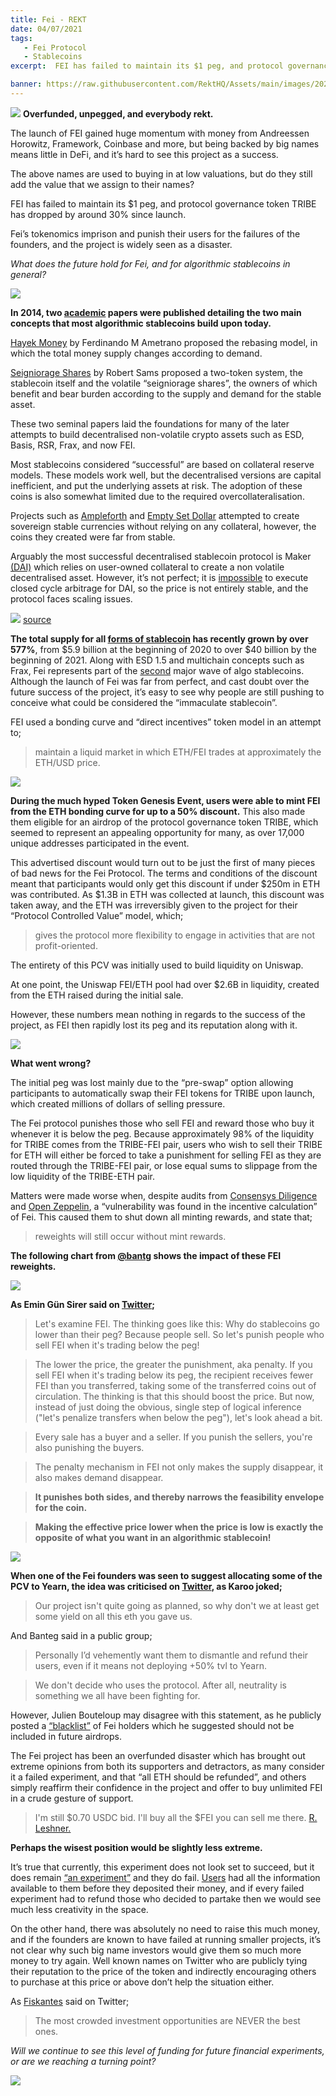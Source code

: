 ```yaml
---
title: Fei - REKT
date: 04/07/2021
tags:
   - Fei Protocol
   - Stablecoins
excerpt:  FEI has failed to maintain its $1 peg, and protocol governance token TRIBE has dropped by around 30% since launch. Fei’s tokenomics imprison and punish their users for the failures of the founders, and the project is widely seen as a disaster. What does the future hold for Fei, and for algorithmic stablecoins in general?

banner: https://raw.githubusercontent.com/RektHQ/Assets/main/images/2021/04/fei-header.png
---
```

![](https://raw.githubusercontent.com/RektHQ/Assets/main/images/2021/04/fei-header.png)
**Overfunded, unpegged, and everybody rekt.**

The launch of FEI gained huge momentum with money from Andreessen Horowitz, Framework, Coinbase and more, but being backed by big names means little in DeFi, and it’s hard to see this project as a success.

The above names are used to buying in at low valuations, but do they still add the value that we assign to their names?

FEI has failed to maintain its $1 peg, and protocol governance token TRIBE has dropped by around 30% since launch. 

Fei’s tokenomics imprison and punish their users for the failures of the founders, and the project is widely seen as a disaster.

_What does the future hold for Fei, and for algorithmic stablecoins in general?_

![](https://raw.githubusercontent.com/RektHQ/Assets/main/images/2021/04/rekt-linebreak.png)

**In 2014, two [academic](https://insights.deribit.com/market-research/stability-elasticity-and-reflexivity-a-deep-dive-into-algorithmic-stablecoins/) papers were published detailing the two main concepts that most algorithmic stablecoins build upon today.** 

[Hayek Money](https://papers.ssrn.com/sol3/papers.cfm?abstract_id=2425270) by Ferdinando M Ametrano proposed the rebasing model, in which the total money supply changes according to demand.

[Seigniorage Shares](https://github.com/rmsams/stablecoins/blob/master/paper.pdf) by Robert Sams proposed a two-token system, the stablecoin itself and the volatile “seigniorage shares”, the owners of which benefit and bear burden according to the supply and demand for the stable asset. 

These two seminal papers laid the foundations for many of the later attempts to build decentralised non-volatile crypto assets such as ESD, Basis, RSR, Frax, and now FEI.

Most stablecoins considered “successful” are based on collateral reserve models. These models work well, but the decentralised versions are capital inefficient, and put the underlying assets at risk. The adoption of these coins is also somewhat limited due to the required overcollateralisation.

Projects such as [Ampleforth](https://www.coingecko.com/en/coins/ampleforth) and [Empty Set Dollar](https://www.coingecko.com/en/coins/empty-set-dollar) attempted to create sovereign stable currencies without relying on any collateral, however, the coins they created were far from stable.

Arguably the most successful decentralised stablecoin protocol is Maker [(DAI)](https://www.coingecko.com/en/coins/dai) which relies on user-owned collateral to create a non volatile decentralised asset. However, it’s not perfect; it is [impossible](https://medium.com/@hasufly/maker-dai-stable-but-not-scalable-3107ba730484) to execute closed cycle arbitrage for DAI, so the price is not entirely  stable, and the protocol faces scaling issues.

![](https://raw.githubusercontent.com/RektHQ/Assets/main/images/2021/04/fei-collateral.png)
[source](https://complementcap.substack.com/p/esd-a-sensible-haircut)

**The total supply for all [forms of stablecoin](https://www.coingecko.com/en/stablecoins) has recently grown by over 577%**, from $5.9 billion at the beginning of 2020 to over $40 billion by the beginning of 2021.
Along with ESD 1.5 and multichain concepts such as Frax, Fei represents part of the [second](https://twitter.com/Rewkang/status/1377330694389559299?s=20) major wave of algo stablecoins. Although the launch of Fei was far from perfect, and cast doubt over the future success of the project, it’s easy to see why people are still pushing to conceive what could be considered the “immaculate stablecoin”. 

FEI used a bonding curve and “direct incentives” token model in an attempt to; 

>maintain a liquid market in which ETH/FEI trades at approximately the ETH/USD price.

![](https://raw.githubusercontent.com/RektHQ/Assets/main/images/2021/04/fei-burnmint.png)

**During the much hyped Token Genesis Event, users were able to mint FEI from the ETH bonding curve for up to a 50% discount.** This also made them eligible for an airdrop of the protocol governance token TRIBE, which seemed to represent an appealing opportunity for many, as over 17,000 unique addresses participated in the event.

This advertised discount would turn out to be just the first of many pieces of bad news for the Fei Protocol. The terms and conditions of the discount meant that participants would only get this discount if under $250m in ETH was contributed. As $1.3B in ETH was collected at launch, this discount was taken away, and the ETH was irreversibly given to the project for their “Protocol Controlled Value” model, which; 

>gives the protocol more flexibility to engage in activities that are not profit-oriented.

The entirety of this PCV was initially used to build liquidity on Uniswap.

At one point, the Uniswap FEI/ETH pool had over $2.6B in liquidity, created from the ETH raised during the initial sale.

However, these numbers mean nothing in regards to the success of the project, as FEI then rapidly lost its peg and its reputation along with it.

![](https://raw.githubusercontent.com/RektHQ/Assets/main/images/2021/04/fei-cg.png)

**What went wrong?**

The initial peg was lost mainly due to the “pre-swap” option allowing participants to automatically swap their FEI tokens for TRIBE upon launch, which created millions of dollars of selling pressure. 

The Fei protocol punishes those who sell FEI and reward those who buy it whenever it is below the peg. Because approximately 98% of the liquidity for TRIBE comes from the TRIBE-FEI pair, users who wish to sell their TRIBE for ETH will either be forced to take a punishment for selling FEI as they are routed through the TRIBE-FEI pair, or lose equal sums to slippage from the low liquidity of the TRIBE-ETH pair.

Matters were made worse when, despite audits from [Consensys Diligence](https://consensys.net/diligence/audits/2021/01/fei-protocol/) and [Open Zeppelin](https://blog.openzeppelin.com/fei-protocol-audit/), a “vulnerability was found in the incentive calculation” of Fei. This caused them to shut down all minting rewards, and state that;

>reweights will still occur without mint rewards.

**The following chart from [@bantg](https://twitter.com/bantg) shows the impact of these FEI reweights.** 

![](https://raw.githubusercontent.com/RektHQ/Assets/main/images/2021/04/fei-price.png)

**As Emin Gün Sirer said on [Twitter](https://twitter.com/el33th4xor/status/1379759409111392265?s=20);** 

>Let's examine FEI. The thinking goes like this: Why do stablecoins go lower than their peg? Because people sell. So let's punish people who sell FEI when it's trading below the peg!

>The lower the price, the greater the punishment, aka penalty. If you sell FEI when it's trading below its peg, the recipient receives fewer FEI than you transferred, taking some of the transferred coins out of circulation. The thinking is that this should boost the price.
But now, instead of just doing the obvious, single step of logical inference ("let's penalize transfers when below the peg"), let's look ahead a bit. 

>Every sale has a buyer and a seller. If you punish the sellers, you're also punishing the buyers.

>The penalty mechanism in FEI not only makes the supply disappear, it also makes demand disappear. 

>**It punishes both sides, and thereby narrows the feasibility envelope for the coin.** 

>**Making the effective price lower when the price is low is exactly the opposite of what you want in an algorithmic stablecoin!**

![](https://raw.githubusercontent.com/RektHQ/Assets/main/images/2021/04/fei-brianna.png)

**When one of the Fei founders was seen to suggest allocating some of the PCV to Yearn, the idea was criticised on [Twitter](https://twitter.com/DefiDuck_Karoo/status/1379631539978436612), as Karoo joked;**

>Our project isn't quite going as planned, so why don't we at least get some yield on all this eth you gave us.

And Banteg said in a public group;

>Personally I’d vehemently want them to dismantle and refund their users, even if it means not deploying +50% tvl to Yearn.

>We don't decide who uses the protocol. After all, neutrality is something we all have been fighting for.

However, Julien Bouteloup may disagree with this statement, as he publicly posted a [“blacklist”](https://twitter.com/bneiluj/status/1379777167563833344?s=21) of Fei holders which he suggested should not be included in future airdrops.

The Fei project has been an overfunded disaster which has brought out extreme opinions from both its supporters and detractors, as many consider it a failed experiment, and that “all ETH should be refunded”, and others simply reaffirm their confidence in the project and offer to buy unlimited FEI in a crude gesture of support.

>I'm still $0.70 USDC bid. I'll buy all the $FEI you can sell me there.
[R. Leshner.](https://twitter.com/rleshner/status/1379765204477689856?s=20)

**Perhaps the wisest position would be slightly less extreme.** 

It’s true that currently, this experiment does not look set to succeed, but it does remain [“an experiment”](https://twitter.com/StaniKulechov/status/1379511859540324353?s=20) and they do fail. [Users](https://rekt.eth.link/ape-tax/) had all the information available to them before they deposited their money, and if every failed experiment had to refund those who decided to partake then we would see much less creativity in the space.

On the other hand, there was absolutely no need to raise this much money, and if the founders are known to have failed at running smaller projects, it’s not clear why such big name investors would give them so much more money to try again. Well known names on Twitter who are publicly tying their reputation to the price of the token and indirectly encouraging others to purchase at this price or above don’t help the situation either.

As [Fiskantes](https://twitter.com/Fiskantes/status/1379814065544044554?s=20) said on Twitter;

>The most crowded investment opportunities are NEVER the best ones. 

_Will we continue to see this level of funding for future financial experiments, or are we reaching a turning point?_

![](https://raw.githubusercontent.com/RektHQ/Assets/main/images/2021/04/rekt-text-linebreak.png)
